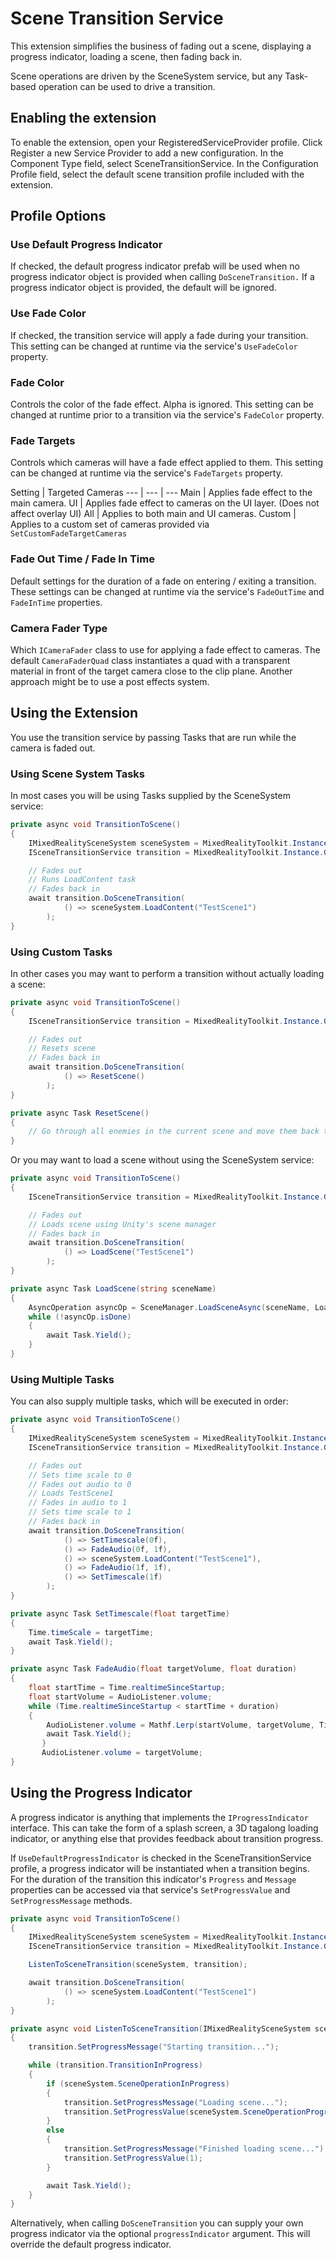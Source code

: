 # Scene Transition Service

This extension simplifies the business of fading out a scene, displaying a progress indicator, loading a scene, then fading back in.

Scene operations are driven by the SceneSystem service, but any Task-based operation can be used to drive a transition.

## Enabling the extension

To enable the extension, open your RegisteredServiceProvider profile. Click Register a new Service Provider to add a new configuration. In the Component Type field, select SceneTransitionService. In the Configuration Profile field, select the default scene transition profile included with the extension.

## Profile Options

### Use Default Progress Indicator

If checked, the default progress indicator prefab will be used when no progress indicator object is provided when calling `DoSceneTransition.` If a progress indicator object is provided, the default will be ignored.

### Use Fade Color

If checked, the transition service will apply a fade during your transition. This setting can be changed at runtime via the service's `UseFadeColor` property.

### Fade Color

Controls the color of the fade effect. Alpha is ignored. This setting can be changed at runtime prior to a transition via the service's `FadeColor` property.

### Fade Targets

Controls which cameras will have a fade effect applied to them. This setting can be changed at runtime via the service's `FadeTargets` property.

Setting | Targeted Cameras
--- | --- | ---
Main | Applies fade effect to the main camera.
UI | Applies fade effect to cameras on the UI layer. (Does not affect overlay UI)
All | Applies to both main and UI cameras.
Custom | Applies to a custom set of cameras provided via `SetCustomFadeTargetCameras`

### Fade Out Time / Fade In Time

Default settings for the duration of a fade on entering / exiting a transition. These settings can be changed at runtime via the service's `FadeOutTime` and `FadeInTime` properties.

### Camera Fader Type

Which `ICameraFader` class to use for applying a fade effect to cameras. The default `CameraFaderQuad` class instantiates a quad with a transparent material in front of the target camera close to the clip plane. Another approach might be to use a post effects system.

## Using the Extension

You use the transition service by passing Tasks that are run while the camera is faded out.

### Using Scene System Tasks

In most cases you will be using Tasks supplied by the SceneSystem service:

```c#
private async void TransitionToScene()
{
    IMixedRealitySceneSystem sceneSystem = MixedRealityToolkit.Instance.GetService<IMixedRealitySceneSystem>();
    ISceneTransitionService transition = MixedRealityToolkit.Instance.GetService<ISceneTransitionService>();

    // Fades out
    // Runs LoadContent task
    // Fades back in
    await transition.DoSceneTransition(
            () => sceneSystem.LoadContent("TestScene1")
        );
}
```

### Using Custom Tasks

In other cases you may want to perform a transition without actually loading a scene:

```c#
private async void TransitionToScene()
{
    ISceneTransitionService transition = MixedRealityToolkit.Instance.GetService<ISceneTransitionService>();

    // Fades out
    // Resets scene
    // Fades back in
    await transition.DoSceneTransition(
            () => ResetScene()
        );
}

private async Task ResetScene()
{
    // Go through all enemies in the current scene and move them back to starting positions
}
```

Or you may want to load a scene without using the SceneSystem service:

```c#
private async void TransitionToScene()
{
    ISceneTransitionService transition = MixedRealityToolkit.Instance.GetService<ISceneTransitionService>();

    // Fades out
    // Loads scene using Unity's scene manager
    // Fades back in
    await transition.DoSceneTransition(
            () => LoadScene("TestScene1")
        );
}

private async Task LoadScene(string sceneName)
{
    AsyncOperation asyncOp = SceneManager.LoadSceneAsync(sceneName, LoadSceneMode.Additive);
    while (!asyncOp.isDone)
    {
        await Task.Yield();
    }
}
```

### Using Multiple Tasks

You can also supply multiple tasks, which will be executed in order:

```c#
private async void TransitionToScene()
{
    IMixedRealitySceneSystem sceneSystem = MixedRealityToolkit.Instance.GetService<IMixedRealitySceneSystem>();
    ISceneTransitionService transition = MixedRealityToolkit.Instance.GetService<ISceneTransitionService>();

    // Fades out
    // Sets time scale to 0
    // Fades out audio to 0
    // Loads TestScene1
    // Fades in audio to 1
    // Sets time scale to 1
    // Fades back in
    await transition.DoSceneTransition(
            () => SetTimescale(0f),
            () => FadeAudio(0f, 1f),
            () => sceneSystem.LoadContent("TestScene1"),
            () => FadeAudio(1f, 1f),
            () => SetTimescale(1f)
        );
}

private async Task SetTimescale(float targetTime)
{
    Time.timeScale = targetTime;
    await Task.Yield();
}

private async Task FadeAudio(float targetVolume, float duration)
{
    float startTime = Time.realtimeSinceStartup;
    float startVolume = AudioListener.volume;
    while (Time.realtimeSinceStartup < startTime + duration)
    {
        AudioListener.volume = Mathf.Lerp(startVolume, targetVolume, Time.realtimeSinceStartup - startTime / duration);
        await Task.Yield();
       }
       AudioListener.volume = targetVolume;
}
```

## Using the Progress Indicator

A progress indicator is anything that implements the `IProgressIndicator` interface. This can take the form of a splash screen, a 3D tagalong loading indicator, or anything else that provides feedback about transition progress.

If `UseDefaultProgressIndicator` is checked in the SceneTransitionService profile, a progress indicator will be instantiated when a transition begins. For the duration of the transition this indicator's `Progress` and `Message` properties can be accessed via that service's `SetProgressValue` and `SetProgressMessage` methods.

```c#
private async void TransitionToScene()
{
    IMixedRealitySceneSystem sceneSystem = MixedRealityToolkit.Instance.GetService<IMixedRealitySceneSystem>();
    ISceneTransitionService transition = MixedRealityToolkit.Instance.GetService<ISceneTransitionService>();

    ListenToSceneTransition(sceneSystem, transition);

    await transition.DoSceneTransition(
            () => sceneSystem.LoadContent("TestScene1")
        );
}

private async void ListenToSceneTransition(IMixedRealitySceneSystem sceneSystem, ISceneTransitionService transition)
{
    transition.SetProgressMessage("Starting transition...");

    while (transition.TransitionInProgress)
    {
        if (sceneSystem.SceneOperationInProgress)
        {
            transition.SetProgressMessage("Loading scene...");
            transition.SetProgressValue(sceneSystem.SceneOperationProgress);
        }
        else
        {
            transition.SetProgressMessage("Finished loading scene...");
            transition.SetProgressValue(1);
        }

        await Task.Yield();
    }
}
```

Alternatively, when calling `DoSceneTransition` you can supply your own progress indicator via the optional `progressIndicator` argument. This will override the default progress indicator.
